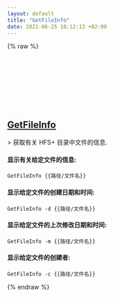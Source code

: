 ```yaml
---
layout: default
title: "GetFileInfo"
date: 2021-06-25 18:12:13 +02:00
---
```

{% raw %}
<h2 id="getfileinfo">
  <a href="/zh/osx/getfileinfo.html">GetFileInfo</a> <a href="#getfileinfo"><svg class="icon">
    <use href="/assets/images/unicode_sprite.svg#link" />
  </svg></a>
</h2>
> 获取有关 HFS+ 目录中文件的信息.

#### 显示有关给定文件的信息:
```shell
GetFileInfo {{路径/文件名}}
```
#### 显示给定文件的创建日期和时间:
```shell
GetFileInfo -d {{路径/文件名}}
```
#### 显示给定文件的上次修改日期和时间:
```shell
GetFileInfo -m {{路径/文件名}}
```
#### 显示给定文件的创建者:
```shell
GetFileInfo -c {{路径/文件名}}
```
{% endraw %}
